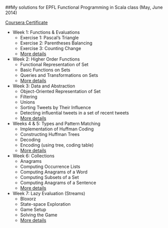 ##My solutions for EPFL Functional Programming in Scala class (May, June 2014)

[Coursera Certificate](https://www.coursera.org/account/accomplishments/records/k2vfd5xfpPufSsB7)

* Week 1: Functions & Evaluations
  - Exercise 1: Pascal’s Triangle
  - Exercise 2: Parentheses Balancing
  - Exercise 3: Counting Change
  - [More details](https://class.coursera.org/progfun-004/assignment/view?assignment_id=4)
* Week 2: Higher Order Functions
  - Functional Representation of Set
  - Basic Functions on Sets
  - Queries and Transformations on Sets
  - [More details](https://class.coursera.org/progfun-004/assignment/view?assignment_id=3)  
* Week 3: Data and Abstraction
  - Object-Oriented Representation of Set
  - Filtering
  - Unions
  - Sorting Tweets by Their Influence
  - Detecting influential tweets in a set of recent tweets
  - [More details](https://class.coursera.org/progfun-004/assignment/view?assignment_id=9)
* Weeks 4 & 5: Types and Pattern Matching
  - Implementation of Huffman Coding
  - Constructing Huffman Trees
  - Decoding
  - Encoding (using tree, coding table)
  - [More details](https://class.coursera.org/progfun-004/assignment/view?assignment_id=15)  
* Week 6: Collections
  - Anagrams
  - Computing Occurrence Lists
  - Computing Anagrams of a Word
  - Computing Subsets of a Set
  - Computing Anagrams of a Sentence
  - [More details](https://class.coursera.org/progfun-004/assignment/view?assignment_id=17)  
* Week 7: Lazy Evaluation (Streams)
  - Bloxorz
  - State-space Exploration
  - Game Setup
  - Solving the Game
  - [More details](https://class.coursera.org/progfun-004/assignment/view?assignment_id=19)
